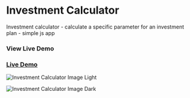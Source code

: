 # Investment Calculator

Investment calculator - calculate a specific parameter for an investment plan - simple js app

### View Live Demo

### [Live Demo](https://jaiimeriios.github.io/Investment-Calculator/)

![Investment Calculator Image Light](https://raw.githubusercontent.com/jaiimeriios/Investment-Calculator/master/img/demo-light.png)

![Investment Calculator Image Dark](https://raw.githubusercontent.com/jaiimeriios/Investment-Calculator/master/img/demo-dark.png)